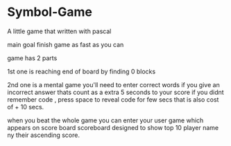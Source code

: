 # Symbol-Game
A little game that written with pascal

main goal finish game as fast as you can

game has 2 parts

1st one is reaching end of board by finding 0 blocks 

2nd one is a mental game you'll need to enter correct words 
if you give an incorrect answer thats count as a extra 5 seconds to your score
if you didnt remember code , press space to reveal code for few secs that is also cost of + 10 secs.

when you beat the whole game you can enter your user game which appears on score board
scoreboard designed to show top 10 player name ny their ascending score.
